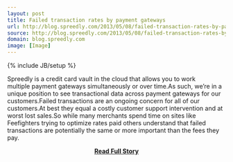 ```yaml
---
layout: post
title: Failed transaction rates by payment gateways
url: http://blog.spreedly.com/2013/05/08/failed-transaction-rates-by-payment-gateways/
source: http://blog.spreedly.com/2013/05/08/failed-transaction-rates-by-payment-gateways/
domain: blog.spreedly.com
image: [Image]
---
```

{% include JB/setup %}<p>Spreedly is a credit card vault in the cloud that allows you to work multiple payment gateways simultaneously or over time.As such, we’re in a unique position to see transactional data across payment gateways for our customers.Failed transactions are an ongoing concern for all of our customers.At best they equal a costly customer support intervention and at worst lost sales.So while many merchants spend time on sites like Feefighters trying to optimize rates paid others understand that failed transactions are potentially the same or more important than the fees they pay.</p>
<center><p><a href="http://blog.spreedly.com/2013/05/08/failed-transaction-rates-by-payment-gateways/" style='padding:25px; font-sze:18px; font-weight: bold;'>Read Full Story</a></p></center>
